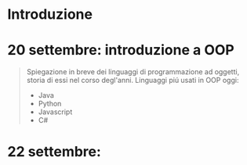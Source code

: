 # Introduzione

# 20 settembre: introduzione a OOP
> Spiegazione in breve dei linguaggi di programmazione ad oggetti, storia di essi nel corso degl'anni.
> Linguaggi piú usati in OOP oggi:
> - Java
> - Python
> - Javascript
> - C#



# 22 settembre: